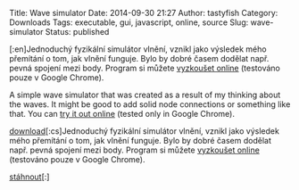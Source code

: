 Title: Wave simulator
Date: 2014-09-30 21:27
Author: tastyfish
Category: Downloads
Tags: executable, gui, javascript, online, source
Slug: wave-simulator
Status: published

\[:en\]Jednoduchý fyzikální simulátor vlnění, vznikl jako výsledek mého
přemítání o tom, jak vlnění funguje. Bylo by dobré časem dodělat např.
pevná spojení mezi body. Program si můžete [vyzkoušet
online](/uploaded/wave_simulation/simulation.html) (testováno pouze v
Google Chrome).

A simple wave simulator that was created as a result of my thinking
about the waves. It might be good to add solid node connections or
something like that. You can [try it out
online](/uploaded/wave_simulation/simulation.html) (tested only in
Google Chrome).

[download](https://www.dropbox.com/s/f6m9a3bll6max82/wave_simulator.zip?dl=0)\[:cs\]Jednoduchý
fyzikální simulátor vlnění, vznikl jako výsledek mého přemítání o tom,
jak vlnění funguje. Bylo by dobré časem dodělat např. pevná spojení mezi
body. Program si můžete [vyzkoušet
online](/uploaded/wave_simulation/simulation.html) (testováno pouze v
Google Chrome).

[stáhnout](https://www.dropbox.com/s/f6m9a3bll6max82/wave_simulator.zip?dl=0)\[:\]
